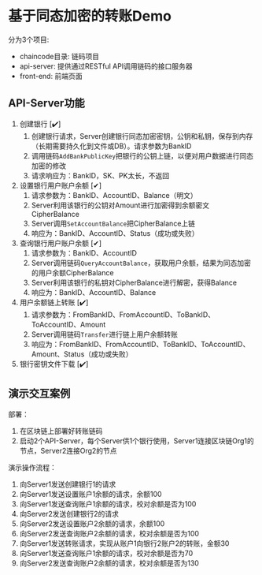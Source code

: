 基于同态加密的转账Demo
============

分为3个项目:
- chaincode目录: 链码项目
- api-server: 提供通过RESTful API调用链码的接口服务器
- front-end: 前端页面


## API-Server功能

1. 创建银行 [✔️]
    1. 创建银行请求，Server创建银行同态加密密钥，公钥和私钥，保存到内存（长期需要持久化到文件或DB）。请求参数为BankID
    2. 调用链码`AddBankPublicKey`把银行的公钥上链，以便对用户数据进行同态加密的修改
    3. 请求响应为：BankID，SK、PK太长，不返回
2. 设置银行用户账户余额 [✔]
    1. 请求参数为：BankID、AccountID、Balance（明文）
    2. Server利用该银行的公钥对Amount进行加密得到余额密文CipherBalance
    3. Server调用`SetAccountBalance`把CipherBalance上链
    4. 响应为：BankID、AccountID、Status（成功或失败）
3. 查询银行用户账户余额 [✔]
    1. 请求参数为：BankID、AccountID
    2. Server调用链码`QueryAccountBalance`，获取用户余额，结果为同态加密的用户余额CipherBalance
    3. Server利用该银行的私钥对CipherBalance进行解密，获得Balance
    4. 响应为：BankID、AccountID、Balance
4. 用户余额链上转账 [✔️]
    1. 请求参数为：FromBankID、FromAccountID、ToBankID、ToAccountID、Amount
    2. Server调用链码`Transfer`进行链上用户余额转账
    3. 响应为：FromBankID、FromAccountID、ToBankID、ToAccountID、Amount、Status（成功或失败）
5. 银行密钥文件下载 [✔️]

## 演示交互案例

部署：
1. 在区块链上部署好转账链码
2. 启动2个API-Server，每个Server供1个银行使用，Server1连接区块链Org1的节点，Server2连接Org2的节点

演示操作流程：
1. 向Server1发送创建银行1的请求
2. 向Server1发送设置账户1余额的请求，余额100
3. 向Server1发送查询账户1余额的请求，校对余额是否为100
3. 向Server2发送创建银行2的请求
4. 向Server2发送设置账户2余额的请求，余额100
3. 向Server2发送查询账户2余额的请求，校对余额是否为100
1. 向Server1发送转账请求，实现从账户1向银行2账户2的转账，金额30
1. 向Server1发送查询账户1余额的请求，校对余额是否为70
1. 向Server2发送查询账户2余额的请求，校对余额是否为130